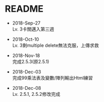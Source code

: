 # README

* 2018-Sep-27  
  Lv. 3卡關邁入第三週  

* 2018-Oct-10  
  Lv. 3剩multiple delete無法克服，上傳求救  

* 2018-Nov-18  
  完成2.5.3(原2.5.1)  

* 2018-Dec-03  
  完成99乘法表及變數/陣列輸出Html練習    

* 2018-Dec-08  
  Lv. 2.5.1, 2.5.2修改完成  

